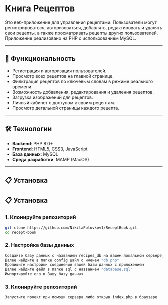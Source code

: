 # Книга Рецептов

Это веб-приложение для управления рецептами. Пользователи могут регистрироваться, авторизоваться, добавлять, редактировать и удалять свои рецепты, а также просматривать рецепты других пользователей. Приложение реализовано на PHP с использованием MySQL.

---

## 🚀 Функциональность

- Регистрация и авторизация пользователей.
- Просмотр всех рецептов на главной странице.
- Фильтрация рецептов по ключевым словам в режиме реального времени.
- Возможность добавления, редактирования и удаления рецептов.
- Загрузка изображений для рецептов.
- Личный кабинет с доступом к своим рецептам.
- Просмотр детальной страницы каждого рецепта.

---

## 🛠️ Технологии

- **Backend**: PHP 8.0+
- **Frontend**: HTML5, CSS3, JavaScript
- **База данных**: MySQL
- **Среда разработки**: MAMP (MacOS)

---

## 📋 Установка


## 📋 Установка

### 1. Клонируйте репозиторий
```bash
git clone https://github.com/NikitaPolovkov1/ReceptBook.git
cd recept-book

```

### 2. Настройка базы данных 
```bash
Создайте базу данных с названием recipes_db на вашем локальном сервере, например OpenServer или другой
Далее найдите в папке config файл с именем "db.php"
Пропишите настройки соединения вашей базы данных с приложением
Далее найдите файл в папке sql с названием "database.sql"
Импортируйте его в Вашу базу данных
```

### 3. Клонируйте репозиторий
```bash
Запустите проект при помощи сервера либо открыв index.php в браузере

